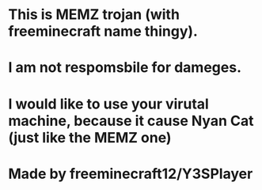 # This is MEMZ trojan (with freeminecraft name thingy). 
# I am not respomsbile for dameges.
# I would like to use your virutal machine, because it cause Nyan Cat (just like the MEMZ one)
# Made by freeminecraft12/Y3SPlayer
